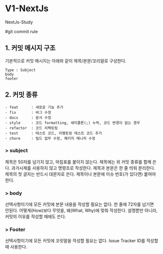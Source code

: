 # V1-NextJs
NextJs-Study

#git commit rule
## 1. 커밋 메시지 구조
기본적으로 커밋 메시지는 아래와 같이 제목/본문/꼬리말로 구성한다.

```
Type : Subject
body
footer
```

## 2. 커밋 종류
```
- feat 		: 새로운 기능 추가
- fix 		: 버그 수정
- docs 		: 문서 수정
- style 	: 코드 formatting, 세미콜론(;) 누락, 코드 변경이 없는 경우
- refactor 	: 코드 리팩토링
- test 		: 테스트 코드, 리팽토링 테스트 코드 추가
- chore 	: 빌드 업무 수정, 패키지 매니저 수정
```

### > subject
제목은 50자를 넘기지 않고, 마침표를 붙이지 않는다.
제목에는 위 커밋 종류를 함께 쓴다.
과거시제를 사용하지 않고 명령조로 작성한다.
제목과 본문은 한 줄 띄워 분리한다.
제목의 첫 글자는 반드시 대문자로 쓴다.
제목이나 본문에 이슈 번호(가 있다면) 붙여야 한다.

### > body
선택사항이기에 모든 커밋에 본문 내용을 작성할 필요는 없다.
한 줄에 72자를 넘기면 안된다.
어떻게(How)보다 무엇을, 왜(What, Why)에 맞춰 작성한다.
설명뿐만 아니라, 커밋의 이유를 작성할 때에도 쓴다.

### > Footer
선택사항이기에 모든 커밋에 꼬릿말을 작성할 필요는 없다.
Issue Tracker ID를 작성할 때 사용한다.
